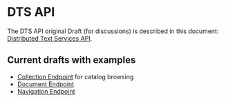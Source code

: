 # DTS API

The DTS API original Draft (for discussions) is described in this document: [Distributed Text Services API](distributed-text-services-api.md).

## Current drafts with examples

- [Collection Endpoint](Collection-Endpoint.md) for catalog browsing
- [Document Endpoint](Document-Endpoint.md)
- [Navigation Endpoint](Navigation-Endpoint.md)
